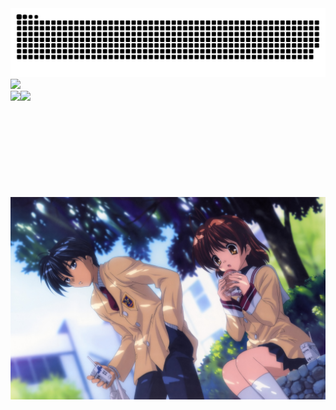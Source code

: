 <picture>
  <source media="(prefers-color-scheme: dark)" srcset="https://raw.githubusercontent.com/caiyilian/caiyilian/output/github-contribution-grid-snake-dark.svg">
  <source media="(prefers-color-scheme: light)" srcset="https://raw.githubusercontent.com/caiyilian/caiyilian/output/github-contribution-grid-snake.svg">
  <img alt="github contribution grid snake animation" src="https://raw.githubusercontent.com/caiyilian/caiyilian/output/github-contribution-grid-snake.svg">
</picture>
<a href="https://github.com/caiyilian/github-profile-trophy">
  <img width=800 src="https://github-profile-trophy.vercel.app/?username=caiyilian&column=8&theme=gruvbox&no-frame=true"/>
</a>
<div>
  <img height="170" align="left" src="https://github-readme-stats.vercel.app/api?username=caiyilian&count_private=true&include_all_commits=true" />
  <img src="https://github-readme-stats.vercel.app/api/top-langs/?username=caiyilian&layout=compact" />
</div>
<img src="https://github.com/caiyilian/caiyilian/blob/main/img/img.jpg" alt="image" style="zoom:200%;"/>


